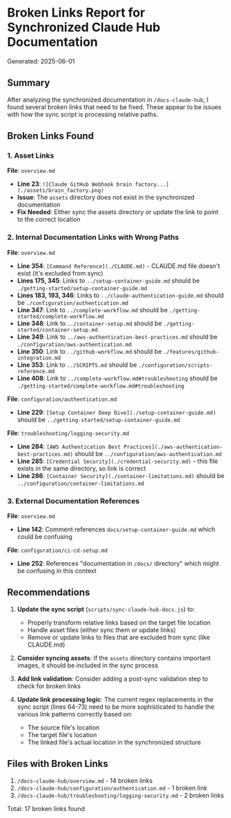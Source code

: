 # Broken Links Report for Synchronized Claude Hub Documentation

Generated: 2025-06-01

## Summary

After analyzing the synchronized documentation in `/docs-claude-hub`, I found several broken links that need to be fixed. These appear to be issues with how the sync script is processing relative paths.

## Broken Links Found

### 1. Asset Links

**File**: `overview.md`
- **Line 23**: `![Claude GitHub Webhook brain factory...](./assets/brain_factory.png)`
- **Issue**: The `assets` directory does not exist in the synchronized documentation
- **Fix Needed**: Either sync the assets directory or update the link to point to the correct location

### 2. Internal Documentation Links with Wrong Paths

**File**: `overview.md`
- **Line 354**: `[Command Reference](./CLAUDE.md)` - CLAUDE.md file doesn't exist (it's excluded from sync)
- **Lines 175, 345**: Links to `../setup-container-guide.md` should be `./getting-started/setup-container-guide.md`
- **Lines 183, 193, 346**: Links to `../claude-authentication-guide.md` should be `./configuration/authentication.md`
- **Line 347**: Link to `../complete-workflow.md` should be `./getting-started/complete-workflow.md`
- **Line 348**: Link to `../container-setup.md` should be `./getting-started/container-setup.md`
- **Line 349**: Link to `../aws-authentication-best-practices.md` should be `./configuration/aws-authentication.md`
- **Line 350**: Link to `../github-workflow.md` should be `./features/github-integration.md`
- **Line 353**: Link to `../SCRIPTS.md` should be `./configuration/scripts-reference.md`
- **Line 408**: Link to `../complete-workflow.md#troubleshooting` should be `./getting-started/complete-workflow.md#troubleshooting`

**File**: `configuration/authentication.md`
- **Line 229**: `[Setup Container Deep Dive](./setup-container-guide.md)` should be `../getting-started/setup-container-guide.md`

**File**: `troubleshooting/logging-security.md`
- **Line 284**: `[AWS Authentication Best Practices](./aws-authentication-best-practices.md)` should be `../configuration/aws-authentication.md`
- **Line 285**: `[Credential Security](./credential-security.md)` - this file exists in the same directory, so link is correct
- **Line 286**: `[Container Security](./container-limitations.md)` should be `../configuration/container-limitations.md`

### 3. External Documentation References

**File**: `overview.md`
- **Line 142**: Comment references `docs/setup-container-guide.md` which could be confusing

**File**: `configuration/ci-cd-setup.md`
- **Line 252**: References "documentation in `/docs/` directory" which might be confusing in this context

## Recommendations

1. **Update the sync script** (`scripts/sync-claude-hub-docs.js`) to:
   - Properly transform relative links based on the target file location
   - Handle asset files (either sync them or update links)
   - Remove or update links to files that are excluded from sync (like CLAUDE.md)

2. **Consider syncing assets**: If the `assets` directory contains important images, it should be included in the sync process

3. **Add link validation**: Consider adding a post-sync validation step to check for broken links

4. **Update link processing logic**: The current regex replacements in the sync script (lines 64-73) need to be more sophisticated to handle the various link patterns correctly based on:
   - The source file's location
   - The target file's location
   - The linked file's actual location in the synchronized structure

## Files with Broken Links

1. `/docs-claude-hub/overview.md` - 14 broken links
2. `/docs-claude-hub/configuration/authentication.md` - 1 broken link
3. `/docs-claude-hub/troubleshooting/logging-security.md` - 2 broken links

Total: 17 broken links found